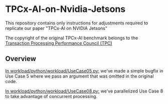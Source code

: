 # TPCx-AI-on-Nvidia-Jetsons
This repository contains only instructions for adjustments required to replicate our paper "TPCx-AI on NVIDIA Jetsons"

The copyright of the original TPCx-AI benchmark belongs to the [Transaction Processing Performance Council (TPC)](https://www.tpc.org/)

## Overview


[In workload/python/workload/UseCase05.py:](./workload/python/workload/UseCase05.py) we've made a simple bugfix in Use Case 5 where we pass an argument that was omitted in the original code.

[In workload/python/workload/UseCase08.py:](./workload/python/workload/UseCase08.py) we've parallelized Use Case 8 to take advantage of concurrent processing.
